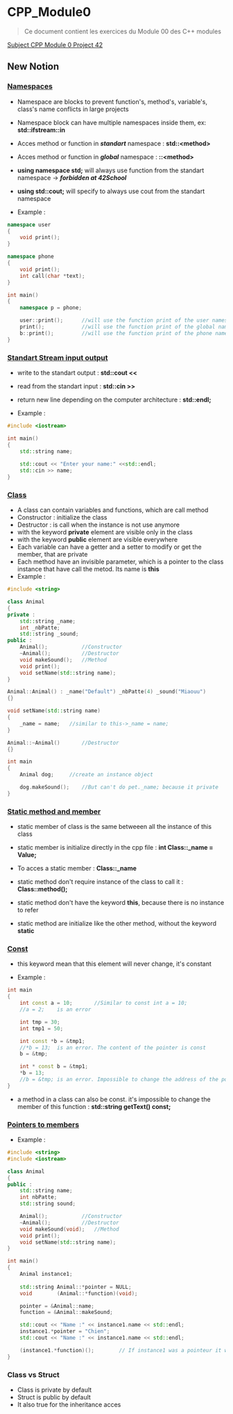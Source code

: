 # CPP_Module0

>Ce document contient les exercices du Module 00 des C++ modules

[Subject CPP Module 0 Project 42](https://cdn.intra.42.fr/pdf/pdf/113963/en.subject.pdf)

## New Notion

### [Namespaces](https://en.cppreference.com/w/cpp/language/namespace)
- Namespace are blocks to prevent function's, method's, variable's, class's name conflicts in large projects
- Namespace block can have multiple namespaces inside them, ex: **std::ifstream::in**
- Acces method or function in ***standart*** namespace : **std::\<method>**
- Acces method or function in ***global*** namespace : **::\<method>**
- **using namespace std;** will always use function from the standart namespace -> ***forbidden at 42School***
- **using std::cout;** will specify to always use cout from the standart namespace

- Example :
```c++
namespace user
{
	void print();
}

namespace phone
{
	void print();
	int call(char *text);
}

int main()
{
	namespace p = phone;

	user::print();		//will use the function print of the user namespace
	print();			//will use the function print of the global namespace
	b::print();			//will use the function print of the phone namespace
}
```

### [Standart Stream input output](https://en.cppreference.com/w/cpp/io)
- write to the standart output : **std::cout <<**
- read from the standart input : **std::cin >>**
- return new line depending on the computer architecture : **std::endl;**

- Example :
```c++
#include <iostream>

int main()
{
	std::string name;
 
	std::cout << "Enter your name:" <<std::endl;
	std::cin >> name;
}
```

### [Class](https://en.cppreference.com/w/cpp/language/class)
- A class can contain variables and functions, which are call method
- Constructor : initialize the class
- Destructor : is call when the instance is not use anymore
- with the keyword **private** element are visible only in the class
- with the keyword **public** element are visible everywhere
- Each variable can have a getter and a setter to modify or get the member, that are private
- Each method have an invisible parameter, which is a pointer to the class instance 
that have call the metod. Its name is **this**
- Example :
```c++
#include <string>

class Animal
{
private :
	std::string	_name;
	int _nbPatte;
	std::string _sound;
public :
	Animal();			//Constructor
	~Animal();			//Destructor
	void makeSound();	//Method
	void print();
	void setName(std::string name);
}

Animal::Animal() : _name("Default") _nbPatte(4) _sound("Miaouu")		//Constructor initialize in list
{}

void setName(std::string name)
{
	_name = name;	//similar to this->_name = name;
}

Animal::~Animal()		//Destructor
{}

int main
{
	Animal dog;		//create an instance object

	dog.makeSound();	//But can't do pet._name; because it private
}
```

### [Static method and member](https://en.cppreference.com/w/cpp/language/static)
- static member of class is the same betweeen all the instance of this class
- static member is initialize directly in the cpp file : **int Class::_name = Value;**
- To acces a static member : **Class::_name**  
  
- static method don't require instance of the class to call it : **Class::method();**
- static method don't have the keyword **this**, because there is no instance to refer
- static method are initialize like the other method, without the keyword **static**

### [Const](https://en.cppreference.com/w/cpp/keyword/const)
- this keyword mean that this element will never change, it's constant

- Example :
```c++
int main
{
	int const a = 10;		//Similar to const int a = 10;
	//a = 2;	is an error

	int tmp = 30;
	int tmp1 = 50;

	int const *b = &tmp1;
	//*b = 13;	is an error. The content of the pointer is const
	b = &tmp;

	int * const b = &tmp1;
	*b = 13;
	//b = &tmp; is an error. Impossible to change the address of the pointer
}
```
- a method in a class can also be const. it's impossible to change the member of this function : **std::string getText() const;**

### [Pointers to members](https://en.cppreference.com/w/cpp/language/pointer)

- Example :

```c++
#include <string>
#include <iostream>

class Animal
{
public :
	std::string	name;
	int nbPatte;
	std::string sound;

	Animal();			//Constructor
	~Animal();			//Destructor
	void makeSound(void);	//Method
	void print();
	void setName(std::string name);
}

int main()
{
	Animal instance1;
	
	std::string	Animal::*pointer = NULL;
	void		(Animal::*function)(void);

	pointer = &Animal::name;
	function = &Animal::makeSound;

	std::cout << "Name :" << instance1.name << std::endl;
	instance1.*pointer = "Chien";
	std::cout << "Name :" << instance1.name << std::endl;

	(instance1.*function)();		// If instance1 was a pointeur it would be (instance1->*function)();
}

```

### Class vs Struct

- Class is private by default
- Struct is public by default
- It also true for the inheritance acces
